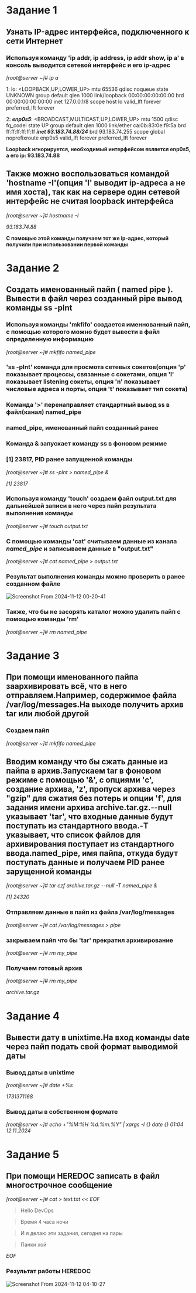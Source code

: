 # Задание 1
## Узнать IP-адрес интерфейса, подключенного к сети Интернет
### Используя команду 'ip addr, ip address, ip addr show, ip a' в консоль выводится сетевой интерфейс и его ip-адрес
*[root@server ~]# ip a*

1: lo: <LOOPBACK,UP,LOWER_UP> mtu 65536 qdisc noqueue state UNKNOWN group default qlen 1000
    link/loopback 00:00:00:00:00:00 brd 00:00:00:00:00:00
    inet 127.0.0.1/8 scope host lo
       valid_lft forever preferred_lft forever
       
2: ***enp0s5***: <BROADCAST,MULTICAST,UP,LOWER_UP> mtu 1500 qdisc fq_codel state UP group default qlen 1000
    link/ether ca:0b:83:0e:f9:5a brd ff:ff:ff:ff:ff:ff
    ***inet 93.183.74.88/24*** brd 93.183.74.255 scope global noprefixroute enp0s5
       valid_lft forever preferred_lft forever
       
**Loopback игнорируется, необходимый интерфейсом является enp0s5, а его ip: 93.183.74.88**
       
## Также можно воспользоваться командой 'hostname -I'(опция 'I' выводит ip-адреса а не имя хоста), так как на сервере один сетевой интерфейс не считая loopback интерфейса 
*[root@server ~]# hostname -I*

*93.183.74.88*

**С помощью этой команды получаем тот же ip-адрес, который получили при использовании первой команды**

# Задание 2
## Создать именованный пайп ( named pipe ). Вывести в файл через созданный pipe вывод команды ss -plnt
### Используя команды 'mkfifo' создается именнованный пайп, с помощью которого можно будет вывести в файл определенную информацию
*[root@server ~]# mkfifo named_pipe*

### 'ss -plnt' команда для просмота сетевых сокетов(опция 'p' показывает процессы, связанные с сокетами, опция 'l' показывает listening сокеты, опция 'n' показывает числовые адреса и порты, опция 't' показывает тип сокета)
### Команда '>' перенаправляет стандартный вывод ss в файл(канал) named_pipe
### named_pipe, именованный пайп созданный ранее
### Команда & запускает команду ss в фоновом режиме
### [1] 23817, PID ранее запущенной команды
*[root@server ~]# ss -plnt > named_pipe &*

*[1] 23817*

### Используя команду 'touch' создаем файл output.txt для дальнейшей записи в него через пайп результата выполнения команды

*[root@server ~]# touch output.txt*

### С помощью команды 'cat' считываем данные из канала ***named_pipe*** и записываем данные в "output.txt"
*[root@server ~]# cat named_pipe > output.txt*

### Результат выполнения команды можно проверить в ранее созданном файле
![Screenshot From 2024-11-12 00-20-41](https://github.com/user-attachments/assets/518fdeff-8202-4db3-b0d6-c72e6e79e02a)

### Также, что бы не засорять каталог можно удалить пайп с помощью команды 'rm'
*[root@server ~]# rm named_pipe*

# Задание 3
## При помощи именованного пайпа заархивировать всё, что в него отправляем.Например, содержимое файла /var/log/messages.На выходе получить архив tar или любой другой
### Создаем пайп
*[root@server ~]# mkfifo named_pipe*

## Вводим команду что бы сжать данные из пайпа в архив.Запускаем tar в фоновом режиме с помощью '&', с опциями 'c', создание архива, 'z', пропуск архива через "gzip" для сжатия без потерь и опции 'f', для задания имени архива archive.tar.gz.--null указывает 'tar', что входные данные будут поступать из стандартного ввода.-T указывает, что список файлов для архивирования поступает из стандартного ввода.named_pipe, имя пайпа, откуда будут поступать данные и получаем PID ранее зарущенной команды
*[root@server ~]# tar czf archive.tar.gz --null -T named_pipe &*

*[1] 24320*

### Отправляем данные в пайп из файла /var/log/messages
*[root@server ~]# cat /var/log/messages > pipe*

### закрываем пайп что бы 'tar' прекратил архивирование 
*[root@server ~]# rm my_pipe*

### Получаем готовый архив 
*[root@server ~]# rm my_pipe*

*archive.tar.gz*

# Задание 4
## Вывести дату в unixtime.На вход команды date через пайп подать свой формат выводимой даты
### Вывод даты в unixtime
*[root@server ~]# date +%s*

*1731371168*

### Вывод даты в собственном формате

*[root@server ~]# echo +"%M:%H %d.%m.%Y" | xargs -I {} date {}*
*01:04 12.11.2024*

# Задание 5 
## При помощи HEREDOC записать в файл многострочное сообщение
*[root@server ~]# cat > text.txt << EOF*   
> Hello DevOps

> Время 4 часа ночи

> И я делаю эти задания, сегодня на пары

> Панки хой

*EOF*

### Результат работы HEREDOC

![Screenshot From 2024-11-12 04-10-27](https://github.com/user-attachments/assets/86e67a70-dbff-48a1-b1bb-1f9663e11111)
